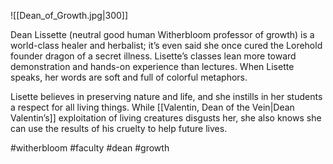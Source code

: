 ![[Dean_of_Growth.jpg|300]]

Dean Lissette (neutral good human Witherbloom professor of growth) is a world-class healer and herbalist; it’s even said she once cured the Lorehold founder dragon of a secret illness. Lisette’s classes lean more toward demonstration and hands-on experience than lectures. When Lisette speaks, her words are soft and full of colorful metaphors. 

Lisette believes in preserving nature and life, and she instills in her students a respect for all living things. While [[Valentin, Dean of the Vein|Dean Valentin’s]] exploitation of living creatures disgusts her, she also knows she can use the results of his cruelty to help future lives.

#witherbloom
#faculty
#dean 
#growth